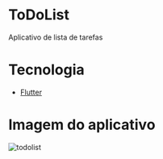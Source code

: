 # ToDoList
 Aplicativo de lista de tarefas

# Tecnologia
* [Flutter](https://flutter.dev/?gclid=CjwKCAiAgc-ABhA7EiwAjev-jycitPrPlfK05OttRV0aZRDd4n_TNxhfP4pkYVhR-myKnkl3W_77YhoCu2gQAvD_BwE&gclsrc=aw.ds)

# Imagem do aplicativo
![todolist](https://user-images.githubusercontent.com/53982668/120875691-7d639d00-c583-11eb-8fa7-d791f542ac0e.png)
